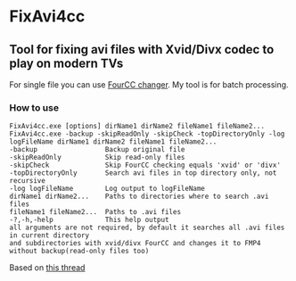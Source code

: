 # FixAvi4cc
## Tool for fixing avi files with Xvid/Divx codec to play on modern TVs
For single file you can use [FourCC changer](https://www.fourcc.org/changer/). My tool is for batch processing.
### How to use
```
FixAvi4cc.exe [options] dirName1 dirName2 fileName1 fileName2...
FixAvi4cc.exe -backup -skipReadOnly -skipCheck -topDirectoryOnly -log logFileName dirName1 dirName2 fileName1 fileName2...
-backup                 Backup original file
-skipReadOnly           Skip read-only files
-skipCheck              Skip FourCC checking equals 'xvid' or 'divx'
-topDirectoryOnly       Search avi files in top directory only, not recursive
-log logFileName        Log output to logFileName
dirName1 dirName2...    Paths to directories where to search .avi files
fileName1 fileName2...  Paths to .avi files
-?,-h,-help             This help output
all arguments are not required, by default it searches all .avi files in current directory 
and subdirectories with xvid/divx FourCC and changes it to FMP4 without backup(read-only files too)
```
Based on [this thread](https://www.avforums.com/threads/a-simple-trick-to-play-avi-xvid-divx-videos-on-samsung-tv-without-re-encoding.2341579/)
